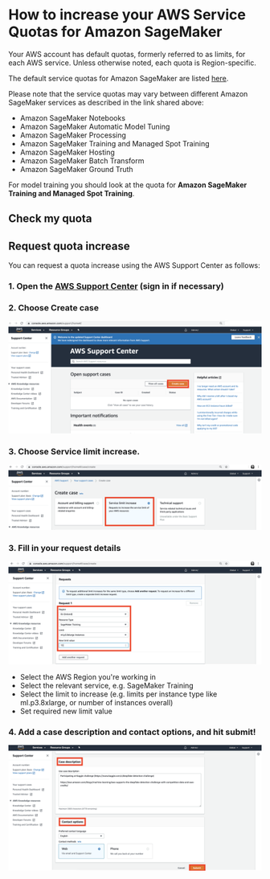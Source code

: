 # How to increase your AWS Service Quotas for Amazon SageMaker

Your AWS account has default quotas, formerly referred to as limits, for each AWS service. 
Unless otherwise noted, each quota is Region-specific. 

The default service quotas for Amazon SageMaker are listed [here](https://docs.aws.amazon.com/general/latest/gr/sagemaker.html#limits_sagemaker).

Please note that the service quotas may vary between different Amazon SageMaker services as described in the link shared above:

- Amazon SageMaker Notebooks
- Amazon SageMaker Automatic Model Tuning
- Amazon SageMaker Processing
- Amazon SageMaker Training and Managed Spot Training
- Amazon SageMaker Hosting
- Amazon SageMaker Batch Transform
- Amazon SageMaker Ground Truth

For model training you should look at the quota for **Amazon SageMaker Training and Managed Spot Training**. 

## Check my quota


## Request quota increase

You can request a quota increase using the AWS Support Center as follows:

### 1. Open the [AWS Support Center](https://console.aws.amazon.com/support/home#/) (sign in if necessary)
### 2. Choose **Create case**
![Open the AWS Support Center](img/support_center01.png)

### 3. Choose **Service limit increase**.
![Open the AWS Support Center](img/support_center02.png)

### 3. Fill in your request details
![Open the AWS Support Center](img/support_center03.png)
* Select the AWS Region you're working in
* Select the relevant service, e.g. SageMaker Training
* Select the limit to increase 
(e.g. limits per instance type like ml.p3.8xlarge, or number of instances overall)
* Set required new limit value

### 4. Add a case description and contact options, and hit **submit**!
![Open the AWS Support Center](img/support_center04.png)


